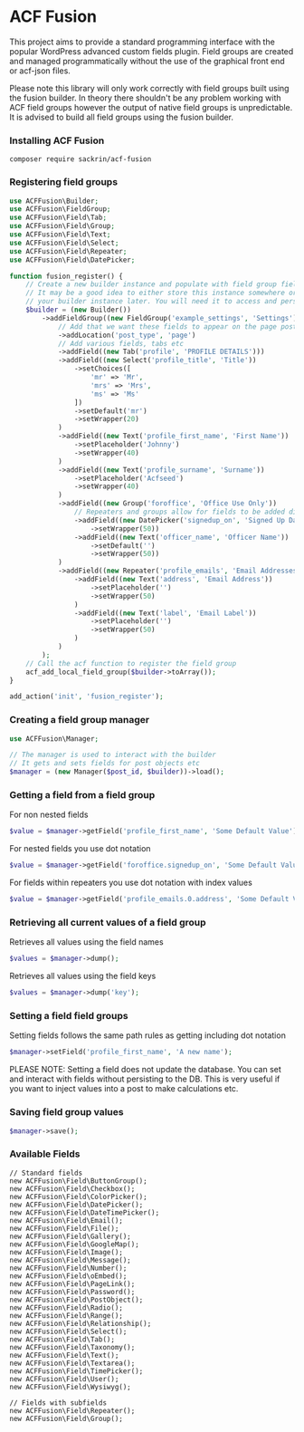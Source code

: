 # ACF Fusion

This project aims to provide a standard programming interface with the popular WordPress advanced custom fields plugin. Field groups are created and managed programmatically without the use of the graphical front end or acf-json files.

Please note this library will only work correctly with field groups built using the fusion builder. In theory there shouldn't be any problem working with ACF field groups however the output of native field groups is unpredictable. It is advised to build all field groups using the fusion builder.

### Installing ACF Fusion

```
composer require sackrin/acf-fusion
``` 

### Registering field groups

```php
use ACFFusion\Builder;
use ACFFusion\FieldGroup;
use ACFFusion\Field\Tab;
use ACFFusion\Field\Group;
use ACFFusion\Field\Text;
use ACFFusion\Field\Select;
use ACFFusion\Field\Repeater;
use ACFFusion\Field\DatePicker;

function fusion_register() {
    // Create a new builder instance and populate with field group fields
    // It may be a good idea to either store this instance somewhere or create a function to access
    // your builder instance later. You will need it to access and persist field values
    $builder = (new Builder())
        ->addFieldGroup((new FieldGroup('example_settings', 'Settings'))
            // Add that we want these fields to appear on the page post type
            ->addLocation('post_type', 'page')
            // Add various fields, tabs etc
            ->addField((new Tab('profile', 'PROFILE DETAILS')))
            ->addField((new Select('profile_title', 'Title'))
                ->setChoices([
                    'mr' => 'Mr',
                    'mrs' => 'Mrs',
                    'ms' => 'Ms'
                ])
                ->setDefault('mr')
                ->setWrapper(20)
            )
            ->addField((new Text('profile_first_name', 'First Name'))
                ->setPlaceholder('Johnny')
                ->setWrapper(40)
            )
            ->addField((new Text('profile_surname', 'Surname'))
                ->setPlaceholder('Acfseed')
                ->setWrapper(40)
            )
            ->addField((new Group('foroffice', 'Office Use Only'))
                // Repeaters and groups allow for fields to be added directly against them
                ->addField((new DatePicker('signedup_on', 'Signed Up Date'))
                    ->setWrapper(50))
                ->addField((new Text('officer_name', 'Officer Name'))
                    ->setDefault('')
                    ->setWrapper(50))
            )
            ->addField((new Repeater('profile_emails', 'Email Addresses'))
                ->addField((new Text('address', 'Email Address'))
                    ->setPlaceholder('')
                    ->setWrapper(50)
                )
                ->addField((new Text('label', 'Email Label'))
                    ->setPlaceholder('')
                    ->setWrapper(50)
                )
            )
        );
    // Call the acf function to register the field group
    acf_add_local_field_group($builder->toArray());
}

add_action('init', 'fusion_register');

```

### Creating a field group manager

```php
use ACFFusion\Manager;

// The manager is used to interact with the builder
// It gets and sets fields for post objects etc
$manager = (new Manager($post_id, $builder))->load();

```

### Getting a field from a field group

For non nested fields 

```php
$value = $manager->getField('profile_first_name', 'Some Default Value');
```

For nested fields you use dot notation

```php
$value = $manager->getField('foroffice.signedup_on', 'Some Default Value');
```

For fields within repeaters you use dot notation with index values

```php
$value = $manager->getField('profile_emails.0.address', 'Some Default Value');
```

### Retrieving all current values of a field group

Retrieves all values using the field names

```php
$values = $manager->dump();
```

Retrieves all values using the field keys

```php
$values = $manager->dump('key');
```

### Setting a field field groups

Setting fields follows the same path rules as getting including dot notation

```php
$manager->setField('profile_first_name', 'A new name');
```

PLEASE NOTE: Setting a field does not update the database. You can set and interact with fields without persisting to the DB. This is very useful if you want to inject values into a post to make calculations etc. 

### Saving field group values

```php
$manager->save();
```

### Available Fields

```
// Standard fields
new ACFFusion\Field\ButtonGroup();
new ACFFusion\Field\Checkbox();
new ACFFusion\Field\ColorPicker();
new ACFFusion\Field\DatePicker();
new ACFFusion\Field\DateTimePicker();
new ACFFusion\Field\Email();
new ACFFusion\Field\File();
new ACFFusion\Field\Gallery();
new ACFFusion\Field\GoogleMap();
new ACFFusion\Field\Image();
new ACFFusion\Field\Message();
new ACFFusion\Field\Number();
new ACFFusion\Field\oEmbed();
new ACFFusion\Field\PageLink();
new ACFFusion\Field\Password();
new ACFFusion\Field\PostObject();
new ACFFusion\Field\Radio();
new ACFFusion\Field\Range();
new ACFFusion\Field\Relationship();
new ACFFusion\Field\Select();
new ACFFusion\Field\Tab();
new ACFFusion\Field\Taxonomy();
new ACFFusion\Field\Text();
new ACFFusion\Field\Textarea();
new ACFFusion\Field\TimePicker();
new ACFFusion\Field\User();
new ACFFusion\Field\Wysiwyg();

// Fields with subfields
new ACFFusion\Field\Repeater();
new ACFFusion\Field\Group();
```